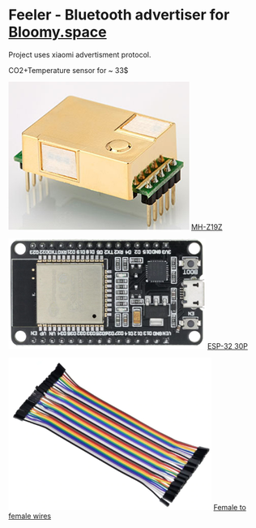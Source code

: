 # Feeler - Bluetooth advertiser for [Bloomy.space](https://bloomy.space)
Project uses xiaomi advertisment protocol.

CO2+Temperature sensor for ~ 33$

[![MH-Z19Z](https://raw.githubusercontent.com/limitium/feeler/master/docs/mhz19.PNG "MH-Z19Z")](https://s.click.aliexpress.com/e/_AsBNzN)
[MH-Z19Z](https://s.click.aliexpress.com/e/_AsBNzN)




[![ESP-32](https://raw.githubusercontent.com/limitium/feeler/master/docs/esp32.PNG "ESP-32 30P")](https://s.click.aliexpress.com/e/_9R50qj)
[ESP-32 30P](https://s.click.aliexpress.com/e/_9R50qj)

[![Female to female wire](https://raw.githubusercontent.com/limitium/feeler/master/docs/wires.PNG "Female to female wire")](https://s.click.aliexpress.com/e/_APb331)
[Female to female wires](https://s.click.aliexpress.com/e/_APb331)


